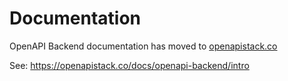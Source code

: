 # Documentation

OpenAPI Backend documentation has moved to [openapistack.co](https://openapistack.co)

See: https://openapistack.co/docs/openapi-backend/intro
